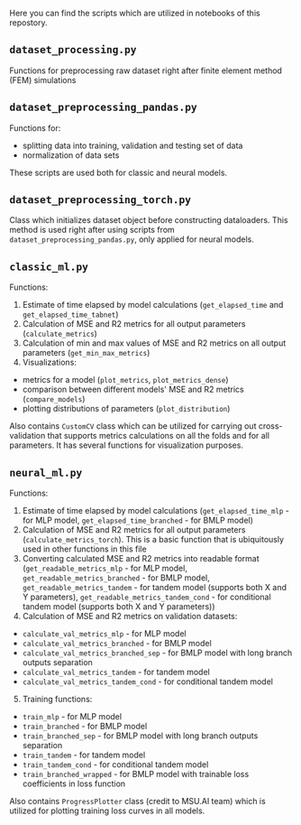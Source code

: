 Here you can find the scripts which are utilized in notebooks of this repostory.

## `dataset_processing.py`
Functions for preprocessing raw dataset right after finite element method (FEM) simulations

## `dataset_preprocessing_pandas.py`
Functions for:
- splitting data into training, validation and testing set of data
- normalization of data sets

These scripts are used both for classic and neural models.

## `dataset_preprocessing_torch.py`
Class which initializes dataset object before constructing dataloaders. This method is used right after using scripts from `dataset_preprocessing_pandas.py`, only applied for neural models.

## `classic_ml.py`
Functions:
1. Estimate of time elapsed by model calculations (`get_elapsed_time` and `get_elapsed_time_tabnet`)
2. Calculation of MSE and R2 metrics for all output parameters (`calculate_metrics`)
3. Calculation of min and max values of MSE and R2 metrics on all output parameters (`get_min_max_metrics`)
4. Visualizations:
  - metrics for a model (`plot_metrics`, `plot_metrics_dense`)
  - comparison between different models' MSE and R2 metrics (`compare_models`)
  - plotting distributions of parameters (`plot_distribution`)

Also contains `CustomCV` class which can be utilized for carrying out cross-validation that supports metrics calculations on all the folds and for all parameters. It has several functions for visualization purposes.


## `neural_ml.py`
Functions:
1. Estimate of time elapsed by model calculations (`get_elapsed_time_mlp` - for MLP model, `get_elapsed_time_branched` - for BMLP model)
2. Calculation of MSE and R2 metrics for all output parameters (`calculate_metrics_torch`). This is a basic function that is ubiquitously used in other functions in this file
3. Converting calculated MSE and R2 metrics into readable format (`get_readable_metrics_mlp` - for MLP model, `get_readable_metrics_branched` - for BMLP model, `get_readable_metrics_tandem` - for tandem model (supports both X and Y parameters), `get_readable_metrics_tandem_cond` - for conditional tandem model (supports both X and Y parameters))
4. Calculation of MSE and R2 metrics on validation datasets:
  - `calculate_val_metrics_mlp` - for MLP model
  - `calculate_val_metrics_branched` - for BMLP model
  - `calculate_val_metrics_branched_sep` - for BMLP model with long branch outputs separation
  - `calculate_val_metrics_tandem` - for tandem model
  - `calculate_val_metrics_tandem_cond` - for conditional tandem model
5. Training functions:
  - `train_mlp` - for MLP model
  - `train_branched` - for BMLP model
  - `train_branched_sep` - for BMLP model with long branch outputs separation
  - `train_tandem` - for tandem model
  - `train_tandem_cond` - for conditional tandem model
  - `train_branched_wrapped` - for BMLP model with trainable loss coefficients in loss function

Also contains `ProgressPlotter` class (credit to MSU.AI team) which is utilized for plotting training loss curves in all models.

